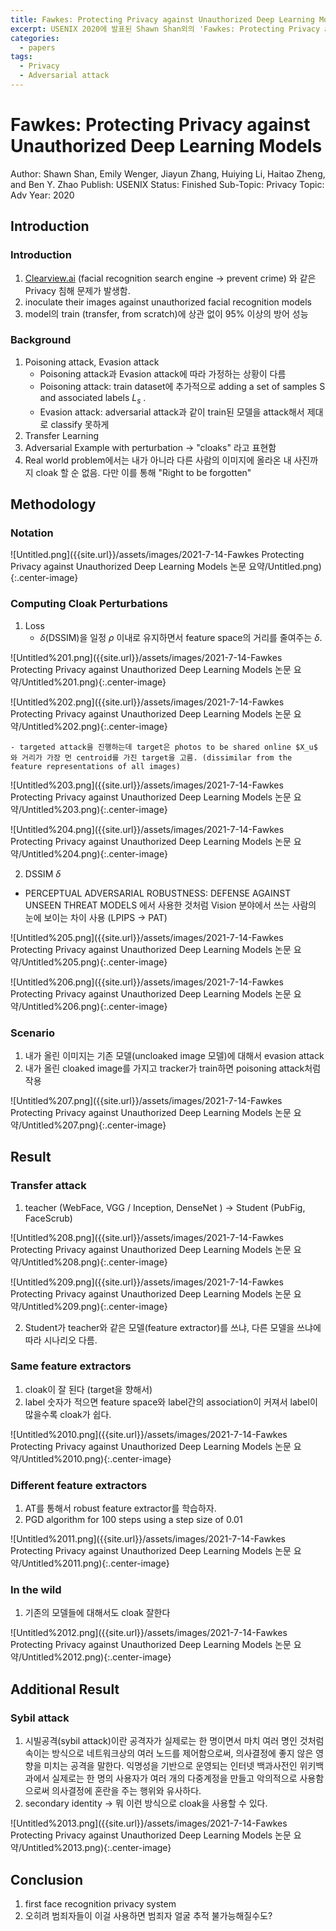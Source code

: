 ```yaml
---
title: Fawkes: Protecting Privacy against Unauthorized Deep Learning Models 논문 요약
excerpt: USENIX 2020에 발표된 Shawn Shan외의 'Fawkes: Protecting Privacy against Unauthorized Deep Learning Models' 논문을 요약한 글입니다.
categories:
  - papers
tags:
  - Privacy
  - Adversarial attack
---
```

# Fawkes: Protecting Privacy against Unauthorized Deep Learning Models

Author: Shawn Shan, Emily Wenger, Jiayun Zhang, Huiying Li, Haitao Zheng, and
Ben Y. Zhao
Publish: USENIX
Status: Finished
Sub-Topic: Privacy
Topic: Adv
Year: 2020

## Introduction

### Introduction

1. [Clearview.ai](http://clearview.ai/) (facial recognition search engine → prevent crime) 와 같은 Privacy 침해 문제가 발생함.
2. inoculate their images against unauthorized facial recognition models
3. model의 train (transfer, from scratch)에 상관 없이 95% 이상의 방어 성능

### Background

1. Poisoning attack, Evasion attack
    - Poisoning attack과 Evasion attack에 따라 가정하는 상황이 다름
    - Poisoning attack: train dataset에 추가적으로 adding a set of samples S and associated labels $L_s$ .
    - Evasion attack: adversarial attack과 같이 train된 모델을 attack해서 제대로 classify 못하게
2. Transfer Learning
3. Adversarial Example with perturbation → "cloaks" 라고 표현함
4. Real world problem에서는 내가 아니라 다른 사람의 이미지에 올라온 내 사진까지 cloak 할 순 없음. 다만 이를 통해 "Right to be forgotten"

## Methodology

### Notation

![Untitled.png]({{site.url}}/assets/images/2021-7-14-Fawkes Protecting Privacy against Unauthorized Deep Learning Models 논문 요약/Untitled.png){:.center-image}

### Computing Cloak Perturbations

1. Loss
    - $\delta$(DSSIM)을 일정 $\rho$ 이내로 유지하면서 feature space의 거리를 줄여주는 $\delta$.

![Untitled%201.png]({{site.url}}/assets/images/2021-7-14-Fawkes Protecting Privacy against Unauthorized Deep Learning Models 논문 요약/Untitled%201.png){:.center-image}

![Untitled%202.png]({{site.url}}/assets/images/2021-7-14-Fawkes Protecting Privacy against Unauthorized Deep Learning Models 논문 요약/Untitled%202.png){:.center-image}

    - targeted attack을 진행하는데 target은 photos to be shared online $X_u$  와 거리가 가장 먼 centroid를 가진 target을 고름. (dissimilar from the feature representations of all images)

![Untitled%203.png]({{site.url}}/assets/images/2021-7-14-Fawkes Protecting Privacy against Unauthorized Deep Learning Models 논문 요약/Untitled%203.png){:.center-image}

![Untitled%204.png]({{site.url}}/assets/images/2021-7-14-Fawkes Protecting Privacy against Unauthorized Deep Learning Models 논문 요약/Untitled%204.png){:.center-image}

2. DSSIM $\delta$
- PERCEPTUAL ADVERSARIAL ROBUSTNESS: DEFENSE AGAINST UNSEEN THREAT MODELS 에서 사용한 것처럼 Vision 분야에서 쓰는 사람의 눈에 보이는 차이 사용 (LPIPS → PAT)

![Untitled%205.png]({{site.url}}/assets/images/2021-7-14-Fawkes Protecting Privacy against Unauthorized Deep Learning Models 논문 요약/Untitled%205.png){:.center-image}

![Untitled%206.png]({{site.url}}/assets/images/2021-7-14-Fawkes Protecting Privacy against Unauthorized Deep Learning Models 논문 요약/Untitled%206.png){:.center-image}

### Scenario

1. 내가 올린 이미지는 기존 모델(uncloaked image 모델)에 대해서 evasion attack
2. 내가 올린 cloaked image를 가지고 tracker가 train하면 poisoning attack처럼 작용

![Untitled%207.png]({{site.url}}/assets/images/2021-7-14-Fawkes Protecting Privacy against Unauthorized Deep Learning Models 논문 요약/Untitled%207.png){:.center-image}

## Result

### Transfer attack

1. teacher (WebFace, VGG / Inception, DenseNet ) → Student (PubFig, FaceScrub)

![Untitled%208.png]({{site.url}}/assets/images/2021-7-14-Fawkes Protecting Privacy against Unauthorized Deep Learning Models 논문 요약/Untitled%208.png){:.center-image}

![Untitled%209.png]({{site.url}}/assets/images/2021-7-14-Fawkes Protecting Privacy against Unauthorized Deep Learning Models 논문 요약/Untitled%209.png){:.center-image}

2. Student가 teacher와 같은 모델(feature extractor)를 쓰냐, 다른 모델을 쓰냐에 따라 시나리오 다름.

### Same feature extractors

1. cloak이 잘 된다 (target을 향해서)
2. label 숫자가 적으면 feature space와 label간의 association이 커져서 label이 많을수록 cloak가 쉽다.

![Untitled%2010.png]({{site.url}}/assets/images/2021-7-14-Fawkes Protecting Privacy against Unauthorized Deep Learning Models 논문 요약/Untitled%2010.png){:.center-image}

### Different feature extractors

1. AT를 통해서 robust feature extractor를 학습하자.
2. PGD algorithm for 100 steps using a step size of 0.01

![Untitled%2011.png]({{site.url}}/assets/images/2021-7-14-Fawkes Protecting Privacy against Unauthorized Deep Learning Models 논문 요약/Untitled%2011.png){:.center-image}

### In the wild

1. 기존의 모델들에 대해서도 cloak 잘한다

![Untitled%2012.png]({{site.url}}/assets/images/2021-7-14-Fawkes Protecting Privacy against Unauthorized Deep Learning Models 논문 요약/Untitled%2012.png){:.center-image}

## Additional Result

### Sybil attack

1. 시빌공격(sybil attack)이란 공격자가 실제로는 한 명이면서 마치 여러 명인 것처럼 속이는 방식으로 네트워크상의 여러 노드를 제어함으로써, 의사결정에 좋지 않은 영향을 미치는 공격을 말한다. 익명성을 기반으로 운영되는 인터넷 백과사전인 위키백과에서 실제로는 한 명의 사용자가 여러 개의 다중계정을 만들고 악의적으로 사용함으로써 의사결정에 혼란을 주는 행위와 유사하다.
2. secondary identity → 뭐 이런 방식으로 cloak을 사용할 수 있다.

![Untitled%2013.png]({{site.url}}/assets/images/2021-7-14-Fawkes Protecting Privacy against Unauthorized Deep Learning Models 논문 요약/Untitled%2013.png){:.center-image}

## Conclusion

1. first face recognition privacy system
2. 오히려 범죄자들이 이걸 사용하면 범죄자 얼굴 추적 불가능해질수도?
